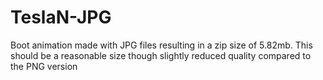 # TeslaN-JPG
Boot animation made with JPG files resulting in a zip size of 5.82mb. This should be a reasonable size though slightly reduced quality compared to the PNG version
